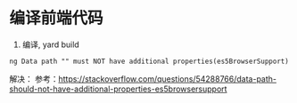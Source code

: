 # 编译前端代码
1. 编译, yard build
```
ng Data path "" must NOT have additional properties(es5BrowserSupport)
```
解决：
参考：https://stackoverflow.com/questions/54288766/data-path-should-not-have-additional-properties-es5browsersupport

